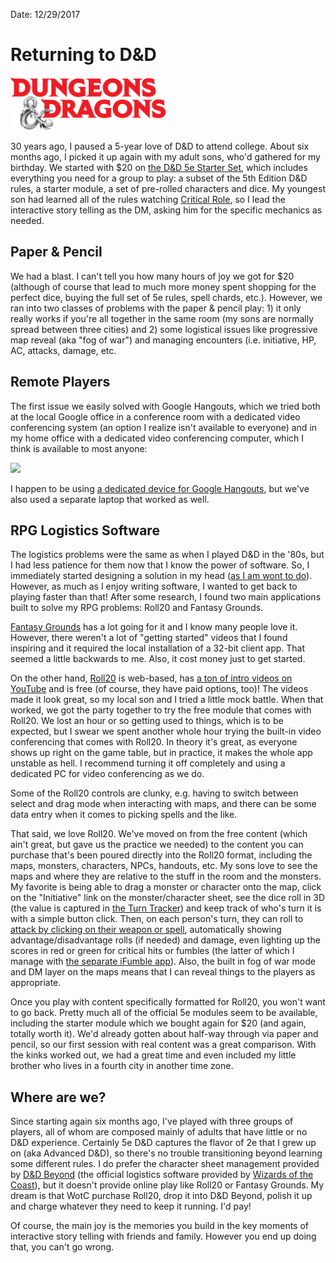 Date: 12/29/2017

# Returning to D&D

<img src="/public/post-images/2017/DnD_Logo.png" class="main-blog-image" style="width: 250px">

30 years ago, I paused a 5-year love of D&D to attend college. About six months ago, I picked it up again with my adult sons, who'd gathered for my birthday. We started with $20 on [the D&D 5e Starter Set](http://dnd.wizards.com/products/tabletop-games/rpg-products/rpg_starterset), which includes everything you need for a group to play: a subset of the 5th Edition D&D rules, a starter module, a set of pre-rolled characters and dice. My youngest son had learned all of the rules watching [Critical Role](https://geekandsundry.com/shows/critical-role/), so I lead the interactive story telling as the DM, asking him for the specific mechanics as needed.

## Paper & Pencil

We had a blast. I can't tell you how many hours of joy we got for $20 (although of course that lead to much more money spent shopping for the perfect dice, buying the full set of 5e rules, spell chards, etc.). However, we ran into two classes of problems with the paper & pencil play: 1) it only really works if you're all together in the same room (my sons are normally spread between three cities) and 2) some logistical issues like progressive map reveal (aka "fog of war") and managing encounters (i.e. initiative, HP, AC, attacks, damage, etc.

## Remote Players

The first issue we easily solved with Google Hangouts, which we tried both at the local Google office in a conference room with a dedicated video conferencing system (an option I realize isn't available to everyone) and in my home office with a dedicated video conferencing computer, which I think is available to most anyone:

<img src="http://sellsbrothers.com/public/post-images/2017/home-dnd-setup.png" />

I happen to be using [a dedicated device for Google Hangouts](https://enterprise.google.com/chrome/devices/#meetings), but we've also used a separate laptop that worked as well.

## RPG Logistics Software

The logistics problems were the same as when I played D&D in the '80s, but I had less patience for them now that I know the power of software. So, I immediately started designing a solution in my head ([as I am wont to do](http://sellsbrothers.com/backgammon-and-using-your-own-products)). However, as much as I enjoy writing software, I wanted to get back to playing faster than that! After some research, I found two main applications built to solve my RPG problems: Roll20 and Fantasy Grounds.

[Fantasy Grounds](https://www.fantasygrounds.com) has a lot going for it and I know many people love it. However, there weren't a lot of "getting started" videos that I found inspiring and it required the local installation of a 32-bit client app. That seemed a little backwards to me. Also, it cost money just to get started.

On the other hand, [Roll20](http://roll20.net) is web-based, has [a ton of intro videos on YouTube](https://www.youtube.com/results?search_query=roll20&page=&utm_source=opensearch) and is free (of course, they have paid options, too)! The videos made it look great, so my local son and I tried a little mock battle. When that worked, we got the party together to try the free module that comes with Roll20. We lost an hour or so getting used to things, which is to be expected, but I swear we spent another whole hour trying the built-in video conferencing that comes with Roll20. In theory it's great, as everyone shows up right on the game table, but in practice, it makes the whole app unstable as hell. I recommend turning it off completely and using a dedicated PC for video conferencing as we do.

Some of the Roll20 controls are clunky, e.g. having to switch between select and drag mode when interacting with maps, and there can be some data entry when it comes to picking spells and the like.

That said, we love Roll20. We've moved on from the free content (which ain't great, but gave us the practice we needed) to the content you can purchase that's been poured directly into the Roll20 format, including the maps, monsters, characters, NPCs, handouts, etc. My sons love to see the maps and where they are relative to the stuff in the room and the monsters. My favorite is being able to drag a monster or character onto the map, click on the "Initiative" link on the monster/character sheet, see the dice roll in 3D (the value is captured in [the Turn Tracker](https://wiki.roll20.net/Turn_Tracker)) and keep track of who's turn it is with a simple button click. Then, on each person's turn, they can roll to [attack by clicking on their weapon or spell](https://wiki.roll20.net/5th_Edition_OGL_by_Roll20#Rolling_from_the_Attacks_.26_Spellcasting_Block), automatically showing advantage/disadvantage rolls (if needed) and damage, even lighting up the scores in red or green for critical hits or fumbles (the latter of which I manage with [the separate iFumble app](https://play.google.com/store/apps/details?id=mgs.android.paizo.ifumble&hl=en)). Also, the built in fog of war mode and DM layer on the maps means that I can reveal things to the players as appropriate.

Once you play with content specifically formatted for Roll20, you won't want to go back. Pretty much all of the official 5e modules seem to be available, including the starter module which we bought again for $20 (and again, totally worth it). We'd already gotten about half-way through via paper and pencil, so our first session with real content was a great comparison. With the kinks worked out, we had a great time and even included my little brother who lives in a fourth city in another time zone.

## Where are we?

Since starting again six months ago, I've played with three groups of players, all of whom are composed mainly of adults that have little or no D&D experience. Certainly 5e D&D captures the flavor of 2e that I grew up on (aka Advanced D&D), so there's no trouble transitioning beyond learning some different rules. I do prefer the character sheet management provided by [D&D Beyond](http://dndbeyond.com) (the official logistics software provided by [Wizards of the Coast](http://dnd.wizards.com)), but it doesn't provide online play like Roll20 or Fantasy Grounds. My dream is that WotC purchase Roll20, drop it into D&D Beyond, polish it up and charge whatever they need to keep it running. I'd pay!

Of course, the main joy is the memories you build in the key moments of interactive story telling with friends and family. However you end up doing that, you can't go wrong.